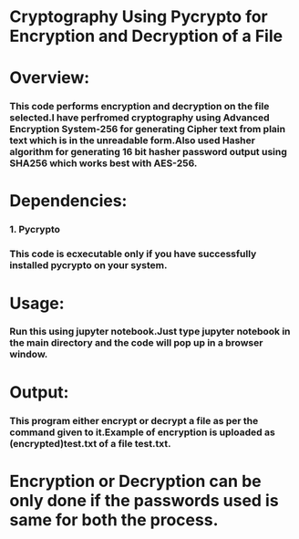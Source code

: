 # Cryptography Using Pycrypto for Encryption and Decryption of a File
# Overview:
### This code performs encryption and decryption on the file selected.I have perfromed cryptography using Advanced Encryption System-256 for generating Cipher text from plain text which is in the unreadable form.Also used Hasher algorithm for generating 16 bit hasher password output using SHA256 which works best with AES-256.
# Dependencies:
### 1. Pycrypto
### This code is ecxecutable only if you have successfully installed pycrypto on your system.
# Usage:
### Run this using jupyter notebook.Just type jupyter notebook in the main directory and the code will pop up in a browser window.
# Output:
### This program either encrypt or decrypt a file as per the command given to it.Example of encryption is uploaded as (encrypted)test.txt of a file test.txt. 
# Encryption or Decryption can be only done if the passwords used is same for both the process.
